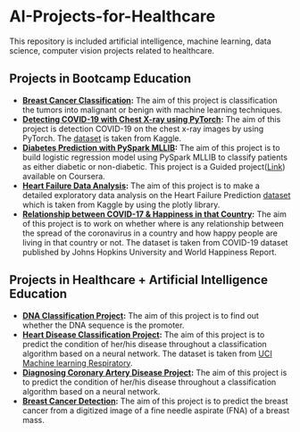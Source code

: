 # AI-Projects-for-Healthcare
This repository is included artificial intelligence, machine learning, data science, computer vision projects related to healthcare.

## Projects in Bootcamp Education 

- **[Breast Cancer Classification](https://github.com/edaaydinea/AI-Projects-for-Healthcare/blob/master/Breast%20Cancer%20Classification/%20Breast_Cancer_Classification.ipynb):** The aim of this project is classification the tumors into malignant or benign with machine learning techniques.
- **[Detecting COVID-19 with Chest X-ray using PyTorch](https://github.com/edaaydinea/AI-Projects-for-Healthcare/blo/731619a7f8e041059d15832d56c1ca1df540a221/Detecting%20COVID-19%20with%20Chest%20X-Ray%20using%20PyTorch/Detecting%20COVID-19%20with%20Chest%20X-Ray%20using%20PyTorch.ipynb):** The aim of this project is detection 
  COVID-19 on the chest x-ray images by using PyTorch. The [dataset](https://www.kaggle.com/datasets/tawsifurrahman/covid19-radiography-database) is taken from Kaggle.
- **[Diabetes Prediction with PySpark MLLIB](https://github.com/edaaydinea/AI-Projects-for-Healthcare/blob/731619a7f8e041059d15832d56c1ca1df540a221/Diabetes%20Prediction%20With%20Pyspark%20MLLIB/Diabetes_Prediction.ipynb):** The aim of this project is to build logistic regression model using PySpark MLLIB 
  to classify patients as either diabetic or non-diabetic. This project is a Guided project([Link](https://www.coursera.org/projects/diabetes-prediction-with-pyspark-mllib)) available on Coursera.
- **[Heart Failure Data Analysis](https://jovian.ai/edaaydinea/health-failure-prediction):** The aim of this project is to make a detailed exploratory data analysis on the Heart Failure Prediction [dataset](https://www.kaggle.com/datasets/andrewmvd/heart-failure-clinical-data) which is taken from Kaggle by using the plotly library.
- **[Relationship between COVID-17 & Happiness in that Country](https://github.com/edaaydinea/AI-Projects-for-Healthcare/blob/master/Relationship%20between%20COVID-19%20%20%26%20Happiness%20in%20that%20Country/covid19%20data%20analysis%20notebook.ipynb):** The aim of this project is to work on whether 
  where is any relationship between the spread of the coronavirus in a country and how happy people are living in 
  that country or not. The dataset is taken from COVID-19 dataset published by Johns Hopkins University and World 
  Happiness Report.

## Projects in Healthcare + Artificial Intelligence Education

- **[DNA Classification Project](https://github.com/edaaydinea/AI-Projects-for-Healthcare/blob/master/DNA%20Classification%20Project/DNA%20Classification.ipynb):** The aim of this project is to find out whether the DNA sequence is the promoter.
- **[Heart Disease Classification Project](https://github.com/edaaydinea/AI-Projects-for-Healthcare/blob/master/Heart%20Disease%20Classification%20Project/Heart%20Disease%20Classification.ipynb):** The aim of this project is to predict  the condition of her/his disease throughout a classification algorithm based on a neural network. The dataset is taken from [UCI Machine learning Respiratory](https://archive.ics.uci.edu/ml/datasets/Heart+Disease).
- **[Diagnosing Coronary Artery Disease Project](https://github.com/edaaydinea/AI-Projects-for-Healthcare/blob/master/Diagnosing%20Coronary%20Artery%20Disease%20Project/Diagnosing%20Coronary%20Artery%20Disease.ipynb):** The aim of this project is to predict the condition of her/his disease throughout a classification algorithm based on a neural network.
- **[Breast Cancer Detection](https://github.com/edaaydinea/AI-Projects-for-Healthcare/blob/master/Breast%20Cancer%20Detection/Breast_Cancer_Detection.ipynb):** The aim of this project is to predict the breast cancer from a digitized image of a fine needle aspirate (FNA) of a breast mass. 
